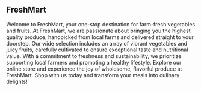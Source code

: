 ## FreshMart

Welcome to FreshMart, your one-stop destination for farm-fresh vegetables and fruits. At FreshMart, we are passionate about bringing you the highest quality produce, handpicked from local farms and delivered straight to your doorstep. Our wide selection includes an array of vibrant vegetables and juicy fruits, carefully cultivated to ensure exceptional taste and nutritional value. With a commitment to freshness and sustainability, we prioritize supporting local farmers and promoting a healthy lifestyle. Explore our online store and experience the joy of wholesome, flavorful produce at FreshMart. Shop with us today and transform your meals into culinary delights!

